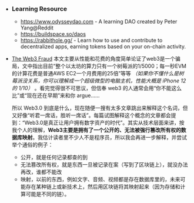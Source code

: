 - ### Learning Resource
	- https://www.odysseydao.com - A learning DAO created by Peter Yang@Reddit
	- https://buildspace.so/daos
	- https://rabbithole.gg/ - Learn how to use and contribute to decentralized apps, earning tokens based on your on-chain activity.
- [The Web3 Fraud](https://www.usenix.org/publications/loginonline/web3-fraud) 本文主要从性能和花费的角度简单论证了web3是一个骗局，文中指出目前“整个以太坊的算力只有一个树莓派的1/5000；每一秒EVM的计算花费是普通AWS EC2一个月费用的25倍”等等 *（如果你不懂什么是树莓派没关系，你可以理解成一个超级微型的电脑主机，性能大概是 iPhone 12 的 1/10）* 。看完觉得很不可思议，但信奉 web3 的人通常会用“你不能这么比”或“现在还在早期”来和你 argue......
  
  所以 Web3.0 到底是什么，现在随便一搜有太多文章跳出来解释这个名词，但又好像“听君一席话，胜听一席话”。每篇试图解释这个概念的文章都会提到：“Web3.0是真正让用户拥有数字资产的时代”。其实从技术层面来讲，按我个人的理解，**Web3主要是拥有了一个公开的、无法被强行篡改所有权的数据库映射**。我估计读者里不少人不是程序员，所以我会再进一步解释，并尝试举个通俗的例子：
	- 公开，就是任何记录都查的到
	- 无法篡改所有权，就是东西一旦被记录在案（写到了区块链上），就没办法再改，谁都不能改
	- 映射，以前的东西，例如文字、音频、视频都是存在数据库里的，未来可能存在某种链上或新技术上，然后用区块链将其映射起来（因为存储和计算可能是不同的链）。